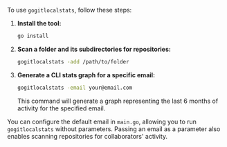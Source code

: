 To use `gogitlocalstats`, follow these steps:

1. **Install the tool:**
    ```sh
    go install
    ```

2. **Scan a folder and its subdirectories for repositories:**
    ```sh
    gogitlocalstats -add /path/to/folder
    ```

3. **Generate a CLI stats graph for a specific email:**
    ```sh
    gogitlocalstats -email your@email.com
    ```
    This command will generate a graph representing the last 6 months of activity for the specified email. 

You can configure the default email in `main.go`, allowing you to run `gogitlocalstats` without parameters. Passing an email as a parameter also enables scanning repositories for collaborators' activity.